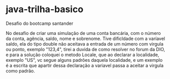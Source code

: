 # java-trilha-basico
Desafio do bootcamp santander

No desafio de criar uma simulação de uma conta bancária, com o número da conta, agência, saldo, nome e sobrenome.
Tive dificldade com a varíavel saldo, ela do tipo double não aceitava a entrada de um número com virgula ou ponto,
exemplo "123,4", tirei a duvida de como resolver no forum da DIO, e para a solução coloquei o metodo Locale, que 
ao declarar a localidade, exemplo "US", vc segue alguns padrões daquela localidade, e um exemplo é a escrita que apartir 
dessa declaração a variavel passa a aceitar a virgula como padrão.
